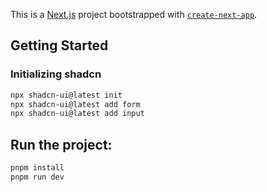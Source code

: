 This is a [Next.js](https://nextjs.org/) project bootstrapped with [`create-next-app`](https://github.com/vercel/next.js/tree/canary/packages/create-next-app).

## Getting Started

### Initializing shadcn

```bash
npx shadcn-ui@latest init
npx shadcn-ui@latest add form
npx shadcn-ui@latest add input

```

## Run the project:

```bash
pnpm install
pnpm run dev
```
